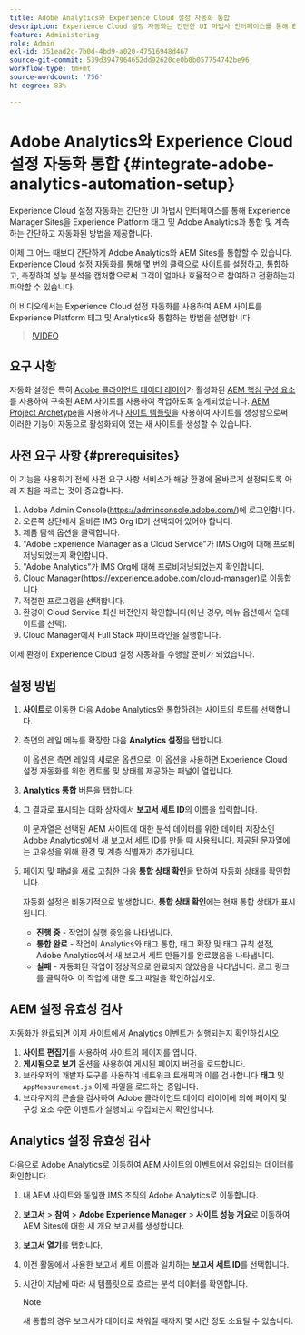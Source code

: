 ```yaml
---
title: Adobe Analytics와 Experience Cloud 설정 자동화 통합
description: Experience Cloud 설정 자동화는 간단한 UI 마법사 인터페이스를 통해 Experience Manager Sites을 Experience Platform 태그 및 Adobe Analytics과 통합 및 계측하는 간단하고 자동화된 방법을 제공합니다. 내 사이트에 자동화된 설정을 사용하는 방법에 대해 알아보십시오.
feature: Administering
role: Admin
exl-id: 351ead2c-7b0d-4bd9-a020-47516948d467
source-git-commit: 539d3947964652dd92620ce0b0b057754742be96
workflow-type: tm+mt
source-wordcount: '756'
ht-degree: 83%

---
```


# Adobe Analytics와 Experience Cloud 설정 자동화 통합 {#integrate-adobe-analytics-automation-setup}

Experience Cloud 설정 자동화는 간단한 UI 마법사 인터페이스를 통해 Experience Manager Sites을 Experience Platform 태그 및 Adobe Analytics과 통합 및 계측하는 간단하고 자동화된 방법을 제공합니다.

이제 그 어느 때보다 간단하게 Adobe Analytics와 AEM Sites를 통합할 수 있습니다. Experience Cloud 설정 자동화를 통해 몇 번의 클릭으로 사이트를 설정하고, 통합하고, 측정하여 성능 분석을 캡처함으로써 고객이 얼마나 효율적으로 참여하고 전환하는지 파악할 수 있습니다.

이 비디오에서는 Experience Cloud 설정 자동화를 사용하여 AEM 사이트를 Experience Platform 태그 및 Analytics와 통합하는 방법을 설명합니다.

>[!VIDEO](https://video.tv.adobe.com/v/345372/?quality=12)

## 요구 사항

자동화 설정은 특히 [Adobe 클라이언트 데이터 레이어](https://experienceleague.adobe.com/docs/experience-manager-core-components/using/developing/data-layer/overview.html)가 활성화된 [AEM 핵심 구성 요소](https://experienceleague.adobe.com/docs/experience-manager-core-components/using/introduction.html)를 사용하여 구축된 AEM 사이트를 사용하여 작업하도록 설계되었습니다. [AEM Project Archetype](https://experienceleague.adobe.com/docs/experience-manager-core-components/using/developing/archetype/overview.html)을 사용하거나 [사이트 템플릿](/help/journey-sites/quick-site/create-site.md)을 사용하여 사이트를 생성함으로써 이러한 기능이 자동으로 활성화되어 있는 새 사이트를 생성할 수 있습니다.

## 사전 요구 사항 {#prerequisites}

이 기능을 사용하기 전에 사전 요구 사항 서비스가 해당 환경에 올바르게 설정되도록 아래 지침을 따르는 것이 중요합니다.

1. Adobe Admin Console(https://adminconsole.adobe.com/)에 로그인합니다.
1. 오른쪽 상단에서 올바른 IMS Org ID가 선택되어 있어야 합니다.
1. 제품 탐색 옵션을 클릭합니다.
1. &quot;Adobe Experience Manager as a Cloud Service&quot;가 IMS Org에 대해 프로비저닝되었는지 확인합니다.
1. &quot;Adobe Analytics&quot;가 IMS Org에 대해 프로비저닝되었는지 확인합니다.
1. Cloud Manager(https://experience.adobe.com/cloud-manager)로 이동합니다.
1. 적절한 프로그램을 선택합니다.
1. 환경이 Cloud Service 최신 버전인지 확인합니다(아닌 경우, 메뉴 옵션에서 업데이트를 선택).
1. Cloud Manager에서 Full Stack 파이프라인을 실행합니다.

이제 환경이 Experience Cloud 설정 자동화를 수행할 준비가 되었습니다.

## 설정 방법

1. **사이트**&#x200B;로 이동한 다음 Adobe Analytics와 통합하려는 사이트의 루트를 선택합니다.
1. 측면의 레일 메뉴를 확장한 다음 **Analytics 설정**&#x200B;을 탭합니다.

   이 옵션은 측면 레일의 새로운 옵션으로, 이 옵션을 사용하면 Experience Cloud 설정 자동화를 위한 컨트롤 및 상태를 제공하는 패널이 열립니다.
1. **Analytics 통합** 버튼을 탭합니다.
1. 그 결과로 표시되는 대화 상자에서 **보고서 세트 ID**&#x200B;의 이름을 입력합니다.

   이 문자열은 선택된 AEM 사이트에 대한 분석 데이터를 위한 데이터 저장소인 Adobe Analytics에서 새 [보고서 세트 ID](https://experienceleague.adobe.com/docs/analytics/admin/manage-report-suites/new-report-suite/t-create-a-report-suite.html?lang=ko)를 만들 때 사용됩니다. 제공된 문자열에는 고유성을 위해 환경 및 계층 식별자가 추가됩니다.

1. 페이지 및 패널을 새로 고침한 다음 **통합 상태 확인**&#x200B;을 탭하여 자동화 상태를 확인합니다.

   자동화 설정은 비동기적으로 발생합니다. **통합 상태 확인**&#x200B;에는 현재 통합 상태가 표시됩니다.

   * **진행 중** - 작업이 실행 중임을 나타냅니다.
   * **통합 완료** - 작업이 Analytics와 태그 통합, 태그 확장 및 태그 규칙 설정, Adobe Analytics에서 새 보고서 세트 만들기를 완료했음을 나타냅니다.
   * **실패** - 자동화된 작업이 정상적으로 완료되지 않았음을 나타냅니다. 로그 링크를 클릭하여 이 작업에 대한 로그 파일을 확인하십시오.

## AEM 설정 유효성 검사

자동화가 완료되면 이제 사이트에서 Analytics 이벤트가 실행되는지 확인하십시오.

1. **사이트 편집기**&#x200B;를 사용하여 사이트의 페이지를 엽니다.
1. **게시됨으로 보기** 옵션을 사용하여 게시된 페이지 버전을 로드합니다.
1. 브라우저의 개발자 도구를 사용하여 네트워크 트래픽과 이를 검사합니다 **태그** 및 `AppMeasurement.js` 이제 파일을 로드하는 중입니다.
1. 브라우저의 콘솔을 검사하여 Adobe 클라이언트 데이터 레이어에 의해 페이지 및 구성 요소 수준 이벤트가 실행되고 수집되는지 확인합니다.

## Analytics 설정 유효성 검사

다음으로 Adobe Analytics로 이동하여 AEM 사이트의 이벤트에서 유입되는 데이터를 확인합니다.

1. 내 AEM 사이트와 동일한 IMS 조직의 Adobe Analytics로 이동합니다.
1. **보고서** > **참여** > **Adobe Experience Manager** > **사이트 성능 개요**&#x200B;로 이동하여 AEM Sites에 대한 새 개요 보고서를 생성합니다.
1. **보고서 열기**&#x200B;를 탭합니다.
1. 이전 활동에서 사용한 보고서 세트 이름과 일치하는 **보고서 세트 ID**&#x200B;를 선택합니다.
1. 시간이 지남에 따라 새 템플릿으로 흐르는 분석 데이터를 확인합니다.

   >[!NOTE]
   >
   > 새 통합의 경우 보고서가 데이터로 채워질 때까지 몇 시간 정도 소요될 수 있습니다.
